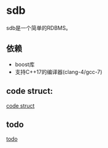sdb
===

sdb是一个简单的RDBMS。

依赖
--------
+ boost库 
+ 支持C++17的编译器(clang-4/gcc-7)

code struct:
---------
[code struct](doc/code_struct.md)


todo
-----
[todo](doc/todo.md)
